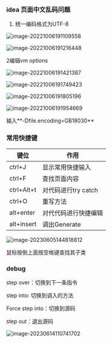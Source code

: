 ### idea 页面中文乱码问题

1. 统一编码格式为UTF-8

![image-20221006191109558](C:\Users\Administrator\AppData\Roaming\Typora\typora-user-images\image-20221006191109558.png)

![image-20221006191216448](C:\Users\Administrator\AppData\Roaming\Typora\typora-user-images\image-20221006191216448.png)

2编辑vm options

![image-20221006191421387](C:\Users\Administrator\AppData\Roaming\Typora\typora-user-images\image-20221006191421387.png)

![image-20221006191749423](C:\Users\Administrator\AppData\Roaming\Typora\typora-user-images\image-20221006191749423.png)

![image-20221006191805196](C:\Users\Administrator\AppData\Roaming\Typora\typora-user-images\image-20221006191805196.png)

![image-20221006191954669](C:\Users\Administrator\AppData\Roaming\Typora\typora-user-images\image-20221006191954669.png)

输入**-Dfile.encoding=GB18030**

### 常用快捷键

| 键位       | 作用                 |
| ---------- | -------------------- |
| ctrl+J     | 显示常用快捷输入     |
| ctrl+F     | 查找页面内容         |
| ctrl+Alt+t | 对代码进行try catch  |
| ctrl+O     | 重写方法             |
| alt+enter  | 对代代码进行快捷编辑 |
| alt+insert | 调出Generate         |

![image-20230605144818812](D:\笔记\java\image-20230605144818812.png)

鼠标按倒上面按空格键查找其子类

### debug

step over：切换到下一条指令

step into: 切换到调入的方法

Force step into：切换到源码

step out：退出源码

![image-20230614110741702](D:\笔记\java\image-20230614110741702.png)
